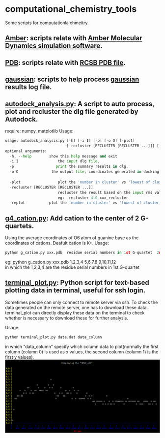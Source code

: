 # computational_chemistry_tools
Some scripts for computationla chmeitry.
## [Amber](https://github.com/baifan-wang/computational_chemistry_tools/tree/master/Amber): scripts relate with [Amber Molecular Dynamics simulation software](http://ambermd.org/).

## [PDB](https://github.com/baifan-wang/computational_chemistry_tools/tree/master/PDB): scripts relate with [RCSB PDB file](http://www.rcsb.org/pdb/home/home.do).

## [gaussian](https://github.com/baifan-wang/computational_chemistry_tools/tree/master/gaussian): scripts to help process [gaussian](http://gaussian.com/) results log file.

## [autodock_analysis.py](https://github.com/baifan-wang/computational_chemistry_tools/blob/master/autodock_analysis.py): A script to auto process, plot and recluster the dlg file generated by Autodock.    
require: numpy, matplotlib
Usage:
```python
usage: autodock_analysis.py [-h] [-i I] [-p] [-o O] [-plot]
                            [-recluster [RECLUSTER [RECLUSTER ...]]] [-replot]
optional arguments:
  -h, --help        show this help message and exit
  -i I                  the input dlg file.
  -p                   print the summary results in dlg.
  -o O               the output file, coordinates generated in docking process will also be wrote.
                        
  -plot                 plot the 'number in cluster' vs 'lowest of cluster'.
  -recluster [RECLUSTER [RECLUSTER ...]]
                        recluster the result based on the input rms value. User should provide rmsd cutoff and a new filename.
                        eg: -recluster 4.0 xxx_recluster
  -replot           plot the 'number in cluster' vs 'lowest of cluster' after recluster.
```



## [g4_cation.py](https://github.com/baifan-wang/computational_chemistry_tools/blob/master/g4_cation.py): Add cation to the center of 2 G-quartets. 
Using the average coordinates of O6 atom of guanine base as the coordinates of cations. Deafult cation is K+.
Usage: 
```python
python g_cation.py xxx.pdb  residue serial numbers in 1st G-quartet  2nd G-quaret ...
```
eg: python g_cation.py xxx.pdb 1,2,3,4  5,6,7,8  9,10,11,12    
in which the 1,2,3,4 are the residue serial numbers in 1st G-quartet

## [terminal_plot.py](https://github.com/baifan-wang/computational_chemistry_tools/blob/master/terminal_plot.py): Python script for text-based plotting data in terminal, useful for ssh login. 

Sometimes people can only connect to remote server via ssh. To check the data generated on the remote server, one has to download these data. terminal_plot can directly display these data on the terminal to check whether is necessary to download these for further analysis.

Usage:     
```python    
python terminal_plot.py data.dat data_column 
```   
in which "data_column" specify which column data to plot(normally the first column (column 0) is used as x values, the second column (column 1) is the first y values).
![image](https://raw.githubusercontent.com/baifan-wang/computational_chemistry_tools/master/image/terminal_plot.png)
